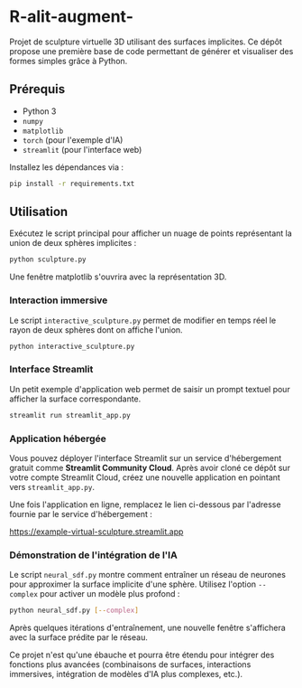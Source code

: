 # R-alit-augment-

Projet de sculpture virtuelle 3D utilisant des surfaces implicites.
Ce dépôt propose une première base de code permettant de générer et visualiser
des formes simples grâce à Python.

## Prérequis

- Python 3
- `numpy`
- `matplotlib`
- `torch` (pour l'exemple d'IA)
- `streamlit` (pour l'interface web)

Installez les dépendances via :

```bash
pip install -r requirements.txt
```

## Utilisation

Exécutez le script principal pour afficher un nuage de points représentant
la union de deux sphères implicites :

```bash
python sculpture.py
```

Une fenêtre matplotlib s'ouvrira avec la représentation 3D.

### Interaction immersive

Le script `interactive_sculpture.py` permet de modifier en temps réel le
rayon de deux sphères dont on affiche l'union.

```bash
python interactive_sculpture.py
```

### Interface Streamlit

Un petit exemple d'application web permet de saisir un prompt textuel pour
afficher la surface correspondante.

```bash
streamlit run streamlit_app.py
```

### Application hébergée

Vous pouvez déployer l'interface Streamlit sur un service d'hébergement
gratuit comme **Streamlit Community Cloud**. Après avoir cloné ce dépôt sur
votre compte Streamlit Cloud, créez une nouvelle application en pointant vers
`streamlit_app.py`.

Une fois l'application en ligne, remplacez le lien ci-dessous par l'adresse
fournie par le service d'hébergement :

<https://example-virtual-sculpture.streamlit.app>

### Démonstration de l'intégration de l'IA

Le script `neural_sdf.py` montre comment entraîner un réseau de neurones
pour approximer la surface implicite d'une sphère. Utilisez l'option
`--complex` pour activer un modèle plus profond :

```bash
python neural_sdf.py [--complex]
```

Après quelques itérations d'entraînement, une nouvelle fenêtre s'affichera
avec la surface prédite par le réseau.

Ce projet n'est qu'une ébauche et pourra être étendu pour intégrer des
fonctions plus avancées (combinaisons de surfaces, interactions immersives,
intégration de modèles d'IA plus complexes, etc.).
